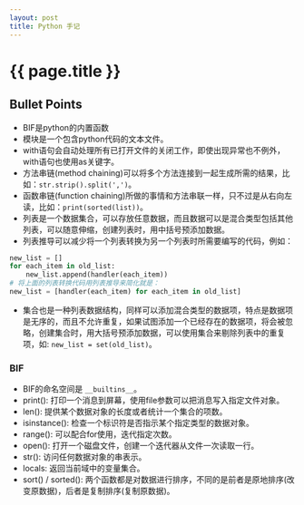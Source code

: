 ```yaml
---
layout: post
title: Python 手记
---
```


# {{ page.title }}

## Bullet Points
- BIF是python的内置函数
- 模块是一个包含python代码的文本文件。
- with语句会自动处理所有已打开文件的关闭工作，即使出现异常也不例外，with语句也使用as关键字。
- 方法串链(method chaining)可以将多个方法连接到一起生成所需的结果，比如：`str.strip().split(',')`。
- 函数串链(function chaining)所做的事情和方法串联一样，只不过是从右向左读，比如：`print(sorted(list))`。
- 列表是一个数据集合，可以存放任意数据，而且数据可以是混合类型包括其他列表，可以随意伸缩，创建列表时，用中括号预添加数据。
- 列表推导可以减少将一个列表转换为另一个列表时所需要编写的代码，例如：

```python
new_list = []
for each_item in old_list:
    new_list.append(handler(each_item))
# 将上面的列表转换代码用列表推导来简化就是： 
new_list = [handler(each_item) for each_item in old_list]
```
- 集合也是一种列表数据结构，同样可以添加混合类型的数据项，特点是数据项是无序的，而且不允许重复，如果试图添加一个已经存在的数据项，将会被忽略，创建集合时，用大括号预添加数据，可以使用集合来剔除列表中的重复项，如: `new_list = set(old_list)`。

### BIF
- BIF的命名空间是 `__builtins__`。
- print(): 打印一个消息到屏幕，使用file参数可以把消息写入指定文件对象。
- len(): 提供某个数据对象的长度或者统计一个集合的项数。
- isinstance(): 检查一个标识符是否指示某个指定类型的数据对象。
- range(): 可以配合for使用，迭代指定次数。
- open(): 打开一个磁盘文件，创建一个迭代器从文件一次读取一行。
- str(): 访问任何数据对象的串表示。
- locals: 返回当前域中的变量集合。
- sort() / sorted(): 两个函数都是对数据进行排序，不同的是前者是原地排序(改变原数据)，后者是复制排序(复制原数据)。